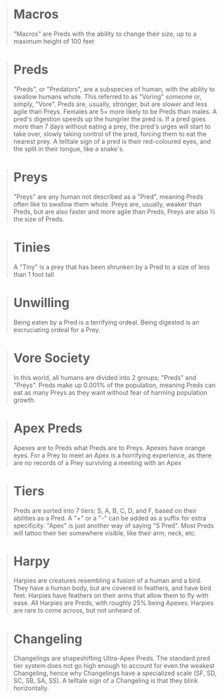 > # Macros
> "Macros" are Preds with the ability to change their size, up to a maximum height of 100 feet

> # Preds
> "Preds", or "Predators", are a subspecies of human, with the ability to swallow humans whole. This referred to as "Voring" someone or, simply, "Vore". Preds are, usually, stronger, but are slower and less agile than Preys. Females are 5× more likely to be Preds than males. A pred's digestion speeds up the hungrier the pred is. If a pred goes more than 7 days without eating a prey, the pred's urges will start to take over, slowly taking control of the pred, forcing them to eat the nearest prey. A telltale sign of a pred is their red-coloured eyes, and the split in their tongue, like a snake's.

> # Preys
> "Preys" are any human not described as a "Pred", meaning Preds often like to swallow them whole. Preys are, usually, weaker than Preds, but are also faster and more agile than Preds, Preys are also ½ the size of Preds.

> # Tinies
> A "Tiny" is a prey that has been shrunken by a Pred to a size of less than 1 foot tall

> # Unwilling
> Being eaten by a Pred is a terrifying ordeal. Being digested is an excruciating ordeal for a Prey.

> # Vore Society
> In this world, all humans are divided into 2 groups; "Preds" and "Preys". Preds make up 0.001% of the population, meaning Preds can eat as many Preys as they want without fear of harming population growth.

> # Apex Preds
> Apexes are to Preds what Preds are to Preys. Apexes have orange eyes. For a Prey to meet an Apex is a horrifying experience, as there are no records of a Prey surviving a meeting with an Apex

> # Tiers
> Preds are sorted into 7 tiers; S, A, B, C, D, and F, based on their abilities as a Pred. A "+" or a "-" can be added as a suffix for extra specificity. "Apex" is just another way of saying "S Pred". Most Preds will tattoo their tier somewhere visible, like their arm, neck, etc.

> # Harpy
> Harpies are creatures resembling a fusion of a human and a bird. They have a human body, but are covered in feathers, and have bird feet. Harpies have feathers on their arms that allow them to fly with ease. All Harpies are Preds, with roughly 25% being Apexes. Harpies are rare to come across, but not unheard of.

> # Changeling
> Changelings are shapeshifting Ultra-Apex Preds. The standard pred tier system does not go high enough to account for even the weakest Changeling, hence why Changelings have a specialized scale (SF, SD, SC, SB, SA, SS). A telltale sign of a Changeling is that they blink horizontally.

